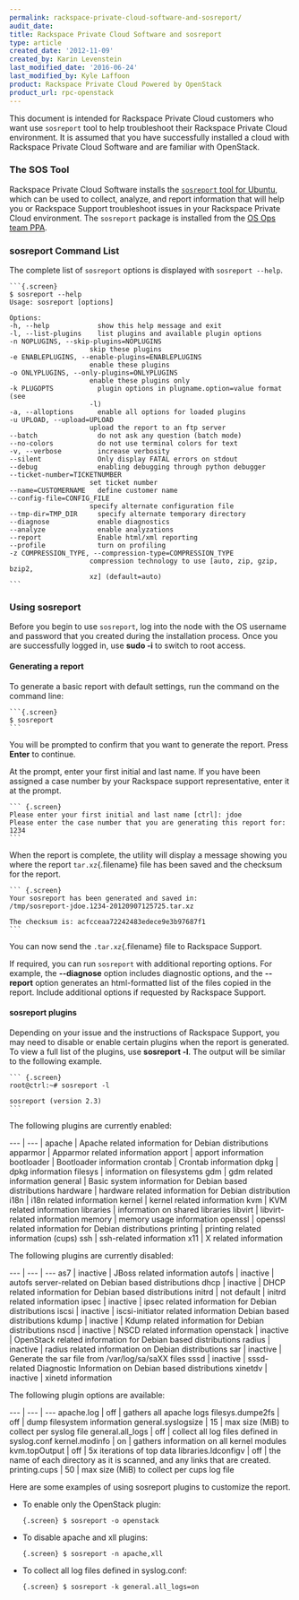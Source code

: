 ```yaml
---
permalink: rackspace-private-cloud-software-and-sosreport/
audit_date:
title: Rackspace Private Cloud Software and sosreport
type: article
created_date: '2012-11-09'
created_by: Karin Levenstein
last_modified_date: '2016-06-24'
last_modified_by: Kyle Laffoon
product: Rackspace Private Cloud Powered by OpenStack
product_url: rpc-openstack
---
```


This document is intended for Rackspace Private Cloud customers who want
use `sosreport` tool to help troubleshoot their Rackspace Private Cloud
environment. It is assumed that you have successfully installed a cloud
with Rackspace Private Cloud Software and are familiar with OpenStack.

### The SOS Tool

Rackspace Private Cloud Software installs the [`sosreport` tool for
Ubuntu](https://github.com/sosreport/sosreport), which can be used to
collect, analyze, and report information that will help you or Rackspace
Support troubleshoot issues in your Rackspace Private Cloud environment.
The `sosreport` package is installed from the [OS Ops team
PPA](https://launchpad.net/~osops-packaging/+archive/ppa).

### sosreport Command List

The complete list of `sosreport` options is displayed with
`sosreport --help`.

    ```{.screen}
    $ sosreport --help
    Usage: sosreport [options]

    Options:
    -h, --help            show this help message and exit
    -l, --list-plugins    list plugins and available plugin options
    -n NOPLUGINS, --skip-plugins=NOPLUGINS
                        skip these plugins
    -e ENABLEPLUGINS, --enable-plugins=ENABLEPLUGINS
                        enable these plugins
    -o ONLYPLUGINS, --only-plugins=ONLYPLUGINS
                        enable these plugins only
    -k PLUGOPTS           plugin options in plugname.option=value format (see
                        -l)
    -a, --alloptions      enable all options for loaded plugins
    -u UPLOAD, --upload=UPLOAD
                        upload the report to an ftp server
    --batch               do not ask any question (batch mode)
    --no-colors           do not use terminal colors for text
    -v, --verbose         increase verbosity
    --silent              Only display FATAL errors on stdout
    --debug               enabling debugging through python debugger
    --ticket-number=TICKETNUMBER
                        set ticket number
    --name=CUSTOMERNAME   define customer name
    --config-file=CONFIG_FILE
                        specify alternate configuration file
    --tmp-dir=TMP_DIR     specify alternate temporary directory
    --diagnose            enable diagnostics
    --analyze             enable analyzations
    --report              Enable html/xml reporting
    --profile             turn on profiling
    -z COMPRESSION_TYPE, --compression-type=COMPRESSION_TYPE
                        compression technology to use [auto, zip, gzip, bzip2,
                        xz] (default=auto)
    ```

### Using sosreport

Before you begin to use `sosreport`, log into the node with the OS
username and password that you created during the installation process.
Once you are successfully logged in, use <span class="command">**sudo
-i**</span> to switch to root access.

#### Generating a report

To generate a basic report with default settings, run the command on the
command line:

    ```{.screen}
    $ sosreport
    ```

You will be prompted to confirm that you want to generate the report.
Press **Enter** to continue.

At the prompt, enter your first initial and last name. If you have been
assigned a case number by your Rackspace support representative, enter
it at the prompt.

    ``` {.screen}
    Please enter your first initial and last name [ctrl]: jdoe
    Please enter the case number that you are generating this report for: 1234
    ```

When the report is complete, the utility will display a message showing
you where the report `tar.xz`{.filename} file has been saved and the
checksum for the report.

    ``` {.screen}
    Your sosreport has been generated and saved in:
    /tmp/sosreport-jdoe.1234-20120907125725.tar.xz

    The checksum is: acfcceaa72242483edece9e3b97687f1
    ```

You can now send the `.tar.xz`{.filename} file to Rackspace Support.

If required, you can run `sosreport` with additional reporting options.
For example, the **--diagnose** option
includes diagnostic options, and the **--report** option generates an html-formatted
list of the files copied in the report. Include additional options if
requested by Rackspace Support.

#### sosreport plugins

Depending on your issue and the instructions of Rackspace Support, you
may need to disable or enable certain plugins when the report is
generated. To view a full list of the plugins, use **sosreport -l**. The output will be similar to
the following example.

    ``` {.screen}
    root@ctrl:~# sosreport -l

    sosreport (version 2.3)
    ```
The following plugins are currently enabled:

--- | --- |
 apache | Apache related information for Debian distributions
 apparmor | Apparmor related information
 apport | apport information
 bootloader | Bootloader information
 crontab | Crontab information
 dpkg | dpkg information
 filesys | information on filesystems
 gdm | gdm related information
 general | Basic system information for Debian based distributions
 hardware | hardware related information for Debian distribution
 i18n | i18n related information
 kernel | kernel related information
 kvm | KVM related information
 libraries | information on shared libraries
 libvirt | libvirt-related information
 memory | memory usage information
 openssl | openssl related information for Debian distributions
 printing | printing related information (cups)
 ssh | ssh-related information
 x11 | X related information

The following plugins are currently disabled:

--- | --- | ---
 as7 | inactive | JBoss related information
 autofs | inactive | autofs server-related on Debian based distributions
 dhcp | inactive | DHCP related information for Debian based distributions
 initrd  | not default | initrd related information
 ipsec | inactive | ipsec related information for Debian distributions
 iscsi | inactive | iscsi-initiator related information Debian based distributions
 kdump | inactive | Kdump related information for Debian distributions
 nscd | inactive | NSCD related information
 openstack | inactive | OpenStack related information for Debian based distributions
 radius | inactive | radius related information on Debian distributions
 sar | inactive | Generate the sar file from /var/log/sa/saXX files
 sssd | inactive | sssd-related Diagnostic Information on Debian based distributions
 xinetdv | inactive | xinetd information

The following plugin options are available:

--- | --- | ---
 apache.log | off | gathers all apache logs
 filesys.dumpe2fs | off | dump filesystem information
 general.syslogsize | 15 | max size (MiB) to collect per syslog file
 general.all_logs | off | collect all log files defined in syslog.conf
 kernel.modinfo | on | gathers information on all kernel modules
 kvm.topOutput | off | 5x iterations of top data
 libraries.ldconfigv | off | the name of each directory as it is scanned, and any links that are created.
 printing.cups | 50 | max size (MiB) to collect per cups log file


Here are some examples of using sosreport plugins to customize the
report.

-   To enable only the OpenStack plugin:

    `` {.screen}
    $ sosreport -o openstack
    ``

-   To disable apache and xll plugins:

    `` {.screen}
    $ sosreport -n apache,xll
    ``

-   To collect all log files defined in syslog.conf:

    `` {.screen}
    $ sosreport -k general.all_logs=on
    ``
